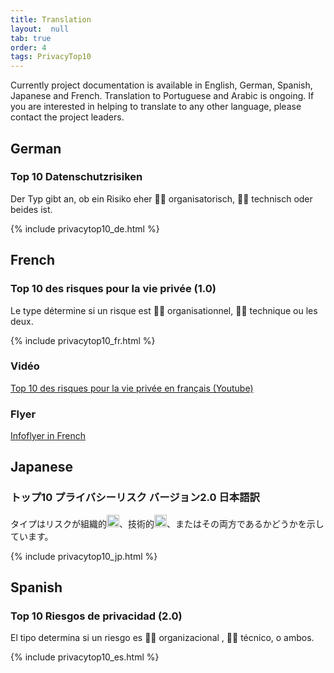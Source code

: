 ```yaml
---
title: Translation
layout:  null
tab: true
order: 4
tags: PrivacyTop10
---
```

Currently project documentation is available in English, German, Spanish, Japanese and French. Translation to Portuguese and Arabic is ongoing.
If you are interested in helping to translate to any other language, please contact the project leaders.
## German
### Top 10 Datenschutzrisiken
Der Typ gibt an, ob ein Risiko eher :man_office_worker: organisatorisch, :woman_technologist: technisch oder beides ist.

{% include privacytop10_de.html %}
<!--
### Flyer
[Infoflyer in German](/assets/images/Top_10_Privacy_Risks_German.png)
-->

## French
### Top 10 des risques pour la vie privée (1.0)
Le type détermine si un risque est :man_office_worker: organisationnel, :woman_technologist: technique ou les deux.

{% include privacytop10_fr.html %}

### Vidéo
[Top 10 des risques pour la vie privée en français (Youtube)](https://youtu.be/babi0T0xQ2Y)

### Flyer
[Infoflyer in French](Top_10_Privacy_Risks_French.jpg)

## Japanese
### トップ10 プライバシーリスク バージョン2.0 日本語訳
タイプはリスクが組織的<img loading="lazy" height="20" width="20" alt="：man_office_worker：" src="https://github.githubassets.com/images/icons/emoji/unicode/1f468-1f4bc.png">、技術的<img loading="lazy" height="20" width="20" alt="：woman_technologist：" src="https://github.githubassets.com/images/icons/emoji/unicode/1f469-1f4bb.png">、またはその両方であるかどうかを示しています。

{% include privacytop10_jp.html %}

## Spanish
### Top 10 Riesgos de privacidad (2.0)
El tipo determina si un riesgo es :man_office_worker: organizacional , :woman_technologist: técnico, o ambos. 

{% include privacytop10_es.html %}

